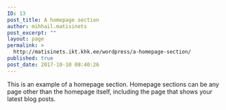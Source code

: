 ```yaml
---
ID: 13
post_title: A homepage section
author: mihhail.matisinets
post_excerpt: ""
layout: page
permalink: >
  http://matisinets.ikt.khk.ee/wordpress/a-homepage-section/
published: true
post_date: 2017-10-10 08:40:26
---
```

This is an example of a homepage section. Homepage sections can be any page other than the homepage itself, including the page that shows your latest blog posts.